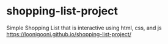 # shopping-list-project
Simple Shopping List that is interactive using html, css, and js
https://loonigooni.github.io/shopping-list-project/
